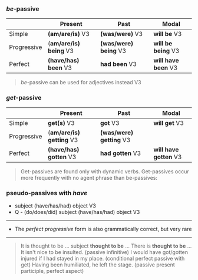 ### *be*-passive

|  | Present    | Past        | Modal           |
| ------ | ---------- | ----------- | --------------- |
| Simple  | **(am/are/is)** V3 | **(was/were)** V3 | **will be** V3 |
| Progressive | (**am/are/is) being** V3 | **(was/were) being** V3 | **will be being** V3   |
|      Perfect	| 	**(have/has) been** V3	| 	**had been** V3	| **will have been** V3                |

>*be*-passive can be used for adjectives instead V3 

### *get*-passive

|  | Present    | Past        |  Modal           |
| ------ | ---------- | ----------- | --------------- |
| Simple  | **get(s)** V3 | **got** V3 | **will get** V3  |
| Progressive | (**am/are/is) getting** V3 | **(was/were) getting** V3 |  |
|      Perfect	| 	**(have/has) gotten** V3	| 	**had gotten** V3	| **will have gotten** V3                |

>Get-passives are found only with dynamic verbs.
>Get-passives occur more frequently with no agent phrase than be-passives:


###  pseudo-passives with *have*

- subject (have/has/had) object V3
- Q - (do/does/did) subject (have/has/had) object V3

___
- The *perfect progressive* form is also grammatically correct, but very rare

___
> It is thought to be ...
> subject **thought to be** ...
> There is **thought to be** ...
> It isn't nice to be insulted. (passive infinitive)
> I would have got/gotten injured if I had stayed in my place. (conditional perfect passive with get)
> Having been humiliated, he left the stage. (passive present participle, perfect aspect)



